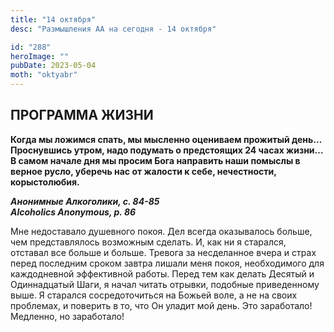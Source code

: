 ```yaml
---
title: "14 октября"
desc: "Размышления АА на сегодня - 14 октября"

id: "288"
heroImage: ""
pubDate: 2023-05-04
moth: "oktyabr"
---
```


## ПРОГРАММА ЖИЗНИ

**Когда мы ложимся спать, мы мысленно оцениваем прожитый день… Проснувшись
утром, надо подумать о предстоящих 24 часах жизни… В самом начале дня мы
просим Бога направить наши помыслы в верное русло, уберечь нас от жалости к
себе, нечестности, корыстолюбия.**

**_Анонимные Алкоголики, с. 84-85  
Alcoholics Anonymous, p. 86_**

Мне недоставало душевного покоя. Дел всегда оказывалось больше, чем
представлялось возможным сделать. И, как ни я старался, отставал все больше и
больше. Тревога за несделанное вчера и страх перед последним сроком завтра
лишали меня покоя, необходимого для каждодневной эффективной работы. Перед тем
как делать Десятый и Одиннадцатый Шаги, я начал читать отрывки, подобные
приведенному выше. Я старался сосредоточиться на Божьей воле, а не на своих
проблемах, и поверить в то, что Он уладит мой день. Это заработало! Медленно,
но заработало!
